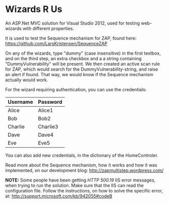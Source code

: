 Wizards R Us
============

An ASP.Net MVC solution for Visual Studio 2012, used for testing web-wizards with different properties. 

It is used to test the Sequence mechanism for ZAP, found here:
https://github.com/LarsKristensen/SequenceZAP

On any of the wizards, type "dummy" (case insensitive) in the first textbox, and on the third step, an extra checkbox and a a string containing "DummyVulnerability" will be present. We then created an active scan rule for ZAP, which would search for the DummyVulnerability-string, and raise an alert if found. That way, we would know if the Sequence mechanism actually would work.

For the wizard requiring authentication, you can use the credentials:

Username  | Password
--------- | -------------
Alice     | Alice1
Bob       | Bob2
Charlie   | Charlie3
Dave      | Dave4
Eve       | Eve5


You can also add new credentials, in the dictionary of the HomeControler.

Read more about the Sequence mechanism, how it works and how it was implemented, on our development blog:
http://zapmultistep.wordpress.com/ 

**NOTE:** Some people have been getting _HTTP 500.19_ IIS error messages, when trying to run the solution. Make sure that the IIS can read the configuration file. Follow the instructions, on how to solve the specific error, at: 
http://support.microsoft.com/kb/942055#codeB

